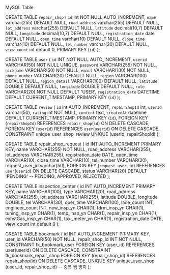 MySQL Table

CREATE TABLE `repair_shop` (
  `id` int NOT NULL AUTO_INCREMENT,
  `name` varchar(255) DEFAULT NULL,
  `road_address` varchar(255) DEFAULT NULL,
  `lot_address` varchar(255) DEFAULT NULL,
  `latitude` decimal(10,7) DEFAULT NULL,
  `longitude` decimal(10,7) DEFAULT NULL,
  `registration_date` date DEFAULT NULL,
  `open_time` varchar(10) DEFAULT NULL,
  `close_time` varchar(10) DEFAULT NULL,
  `tel_number` varchar(20) DEFAULT NULL,
  `view_count` int default 0,
  PRIMARY KEY (`id`)
);

CREATE TABLE `user` (
`id` INT NOT NULL AUTO_INCREMENT,
`userid` VARCHAR(50) NOT NULL UNIQUE,
`password` VARCHAR(255) NOT NULL,
`nickname` VARCHAR(50) NOT NULL,
`email` VARCHAR(100) NOT NULL,
`phone_number` VARCHAR(20) DEFAULT NULL,
`region` VARCHAR(100) DEFAULT NULL,
`region_detail` VARCHAR(100) DEFAULT NULL,
`latitude` DOUBLE DEFAULT NULL,
`longitude` DOUBLE DEFAULT NULL,
`role` VARCHAR(20) NOT NULL DEFAULT 'USER',
`registration_date` DATETIME DEFAULT CURRENT_TIMESTAMP,
PRIMARY KEY (`id`)
);

CREATE TABLE `review` (
  `id` int AUTO_INCREMENT,
  `repairShopId` int,
  `userId` varchar(50),
  `rating` int NOT NULL,
  `content` text,
  `createdAt` datetime DEFAULT CURRENT_TIMESTAMP,
  PRIMARY KEY (`id`),
  FOREIGN KEY (`repairShopId`) REFERENCES `repair_shop`(`id`) ON DELETE CASCADE,
  FOREIGN KEY (`userId`) REFERENCES `user`(`userid`) ON DELETE CASCADE,
  CONSTRAINT unique_user_shop_review UNIQUE (userId, repairShopId)
);

CREATE TABLE repair_shop_request (
   id INT AUTO_INCREMENT PRIMARY KEY,
   name VARCHAR(255) NOT NULL,
   road_address VARCHAR(255),
   lot_address VARCHAR(255),
   registration_date DATE,
   open_time VARCHAR(10),
   close_time VARCHAR(10),
   tel_number VARCHAR(20),
   request_user_id varchar(50),
   FOREIGN KEY (`request_user_id`) REFERENCES `user`(`userid`) ON DELETE CASCADE,
   status VARCHAR(20) DEFAULT 'PENDING' -- PENDING, APPROVED, REJECTED
);

CREATE TABLE inspection_center (
    id INT AUTO_INCREMENT PRIMARY KEY,
    name VARCHAR(100),
    type VARCHAR(20),
    road_address VARCHAR(255),
    lot_address VARCHAR(255),
    latitude DOUBLE,
    longitude DOUBLE,
    tel VARCHAR(30),
    oper_time VARCHAR(100), 
    lane_count INT, 
    engineer_count INT, 
    new_insp_yn CHAR(1),
    fdrm_insp_yn CHAR(1), 
    tuning_insp_yn CHAR(1),
    temp_insp_yn CHAR(1), 
    repair_insp_yn CHAR(1),
    exhstGas_insp_yn CHAR(1),
    taxi_meter_yn CHAR(1), 
    registration_date DATE,
    view_count int default 0
);

CREATE TABLE bookmark (
    id INT AUTO_INCREMENT PRIMARY KEY,
    user_id VARCHAR(50) NOT NULL,
    repair_shop_id INT NOT NULL,
    CONSTRAINT fk_bookmark_user FOREIGN KEY (user_id) REFERENCES user(userid) ON DELETE CASCADE,
    CONSTRAINT fk_bookmark_repair_shop FOREIGN KEY (repair_shop_id) REFERENCES repair_shop(id) ON DELETE CASCADE,
    UNIQUE KEY unique_user_shop (user_id, repair_shop_id)  -- 중복 찜 방지
);
